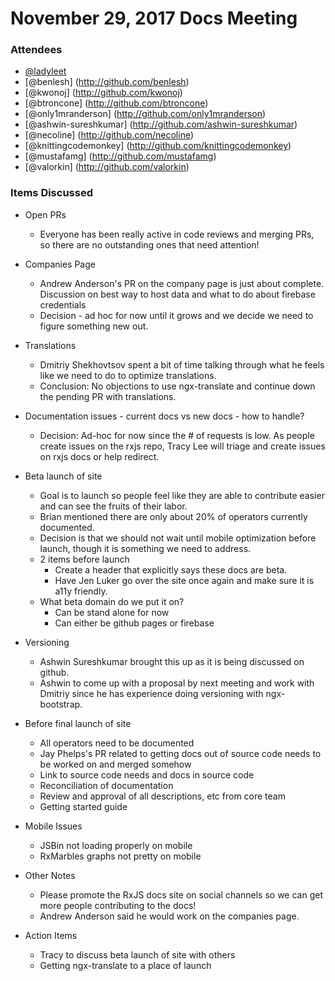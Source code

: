 # November 29, 2017 Docs Meeting

### Attendees

* [@ladyleet](http://github.com/ladyleet)
* [@benlesh] (http://github.com/benlesh)
* [@kwonoj] (http://github.com/kwonoj)
* [@btroncone] (http://github.com/btroncone)
* [@only1mranderson] (http://github.com/only1mranderson)
* [@ashwin-sureshkumar] (http://github.com/ashwin-sureshkumar)
* [@necoline] (http://github.com/necoline)
* [@knittingcodemonkey] (http://github.com/knittingcodemonkey)
* [@mustafamg] (http://github.com/mustafamg)
* [@valorkin] (http://github.com/valorkin)

### Items Discussed

* Open PRs
  * Everyone has been really active in code reviews and merging PRs, so there are no outstanding ones that need attention!

* Companies Page
  * Andrew Anderson's PR on the company page is just about complete. Discussion on best way to host data and what to do about firebase credentials
  * Decision - ad hoc for now until it grows and we decide we need to figure something new out.

* Translations
  * Dmitriy Shekhovtsov spent a bit of time talking through what he feels like we need to do to optimize translations. 
  * Conclusion: No objections to use ngx-translate and continue down the pending PR with translations.

* Documentation issues - current docs vs new docs - how to handle?
  * Decision: Ad-hoc for now since the # of requests is low. As people create issues on the rxjs repo, Tracy Lee will triage and create issues on rxjs docs or help redirect.

* Beta launch of site
  * Goal is to launch so people feel like they are able to contribute easier and can see the fruits of their labor.
  * Brian mentioned there are only about 20% of operators currently documented.
  * Decision is that we should not wait until mobile optimization before launch, though it is something we need to address.
  * 2 items before launch
    * Create a header that explicitly says these docs are beta.
    * Have Jen Luker go over the site once again and make sure it is a11y friendly.
  * What beta domain do we put it on? 
    * Can be stand alone for now 
    * Can either be github pages or firebase

* Versioning
  * Ashwin Sureshkumar brought this up as it is being discussed on github.
  * Ashwin to come up with a proposal by next meeting and work with Dmitriy since he has experience doing versioning with ngx-bootstrap.

* Before final launch of site
  * All operators need to be documented
  * Jay Phelps's PR related to getting docs out of source code needs to be worked on and merged somehow
  * Link to source code needs and docs in source code
  * Reconciliation of documentation
  * Review and approval of all descriptions, etc from core team
  * Getting started guide

* Mobile Issues
  * JSBin not loading properly on mobile
  * RxMarbles graphs not pretty on mobile

* Other Notes
  * Please promote the RxJS docs site on social channels so we can get more people contributing to the docs! 
  * Andrew Anderson said he would work on the companies page.

* Action Items
  * Tracy to discuss beta launch of site with others
  * Getting ngx-translate to a place of launch 